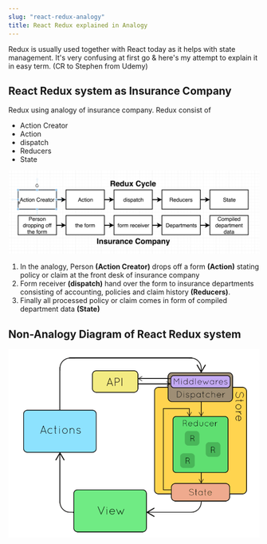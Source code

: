 ```yaml
---
slug: "react-redux-analogy"
title: React Redux explained in Analogy
---
```


Redux is usually used together with React today as it helps with state management.
It's very confusing at first go & here's my attempt to explain it in easy term. (CR to Stephen from Udemy)

## React Redux system as Insurance Company

Redux using analogy of insurance company. Redux consist of

- Action Creator
- Action
- dispatch
- Reducers
- State

![Diagram](/img/react-redux-analogy.png)

1. In the analogy, Person **(Action Creator)** drops off a form **(Action)** stating policy or claim at the front desk of insurance company
2. Form receiver **(dispatch)** hand over the form to insurance departments consisting of accounting, policies and claim history **(Reducers)**.
3. Finally all processed policy or claim comes in form of compiled department data **(State)**

## Non-Analogy Diagram of React Redux system

![Diagram](/img/reactreduxdiagram.gif)
